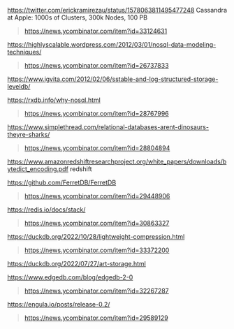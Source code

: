 https://twitter.com/erickramirezau/status/1578063811495477248 Cassandra at Apple: 1000s of Clusters, 300k Nodes, 100 PB
> https://news.ycombinator.com/item?id=33124631

https://highlyscalable.wordpress.com/2012/03/01/nosql-data-modeling-techniques/
> https://news.ycombinator.com/item?id=26737833

https://www.igvita.com/2012/02/06/sstable-and-log-structured-storage-leveldb/

https://rxdb.info/why-nosql.html
> https://news.ycombinator.com/item?id=28767996

https://www.simplethread.com/relational-databases-arent-dinosaurs-theyre-sharks/
> https://news.ycombinator.com/item?id=28804894

https://www.amazonredshiftresearchproject.org/white_papers/downloads/bytedict_encoding.pdf redshift

https://github.com/FerretDB/FerretDB
> https://news.ycombinator.com/item?id=29448906

https://redis.io/docs/stack/
> https://news.ycombinator.com/item?id=30863327

https://duckdb.org/2022/10/28/lightweight-compression.html
> https://news.ycombinator.com/item?id=33372200

https://duckdb.org/2022/07/27/art-storage.html

https://www.edgedb.com/blog/edgedb-2-0
> https://news.ycombinator.com/item?id=32267287

https://engula.io/posts/release-0.2/
> https://news.ycombinator.com/item?id=29589129

